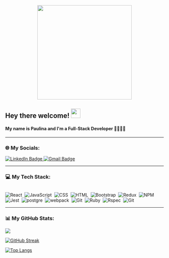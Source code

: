 <div id="header" align="center">
  <img src="https://media.giphy.com/media/L1R1tvI9svkIWwpVYr/giphy.gif" width="300"/>
</div>

<h2>
  Hey there welcome!
  <img src="https://media.giphy.com/media/hvRJCLFzcasrR4ia7z/giphy.gif" width="30px"/>
</h2>

#### My name is Paulina and I'm a Full-Stack Developer 👩🏻‍💻✨

----

### 🌐 My Socials:

<div id="badges">
    <a href="https://www.linkedin.com/in/paulina-gonzalez-cantu/">
    <img src="https://img.shields.io/badge/LinkedIn-blue?style=for-the-badge&logo=linkedin&logoColor=white" alt="LinkedIn Badge"/>
    </a>
  <a href="">
    <img src="https://img.shields.io/badge/Gmail-D14836?style=for-the-badge&logo=gmail&logoColor=white" alt="Gmail Badge"/>
    </a>
  
</div>

---

### 💻 My Tech Stack:
</br>
<div>
    <img src="https://img.shields.io/badge/React-20232A?style=for-the-badge&logo=react&logoColor=61DAFB" title="React" alt="React" width="auto" height="auto"/>&nbsp;
    <img src="https://img.shields.io/badge/JavaScript-323330?style=for-the-badge&logo=javascript&logoColor=F7DF1E" title="JavaScript" alt="JavaScript" width="auto" height="auto"/>&nbsp;
    <img src="https://img.shields.io/badge/CSS3-1572B6?style=for-the-badge&logo=css3&logoColor=white"  title="CSS3" alt="CSS" width="auto" height="auto"/>&nbsp;
    <img src="https://img.shields.io/badge/HTML5-E34F26?style=for-the-badge&logo=html5&logoColor=white" title="HTML5" alt="HTML" width="auto" height="auto"/>&nbsp;
    <img src="https://img.shields.io/badge/Bootstrap-563D7C?style=for-the-badge&logo=bootstrap&logoColor=white" title="Bootstrap" alt="Bootstrap" width="auto" height="auto"/>&nbsp;
    <img src="https://img.shields.io/badge/Redux-593D88?style=for-the-badge&logo=redux&logoColor=white" title="Redux" alt="Redux" width="auto" height="auto"/>&nbsp;
    <img src="https://img.shields.io/badge/npm-CB3837?style=for-the-badge&logo=npm&logoColor=white" title="NPM" alt="NPM" width="auto" height="auto"/>&nbsp;
    <img src="https://img.shields.io/badge/Jest-C21325?style=for-the-badge&logo=jest&logoColor=white" title="Jest" alt="Jest" width="auto" height="auto"/>&nbsp;
    <img src="https://img.shields.io/badge/PostgreSQL-316192?style=for-the-badge&logo=postgresql&logoColor=white" title="postgre" alt="postgre" width="auto" height="auto"/>&nbsp;
    <img src="https://img.shields.io/badge/Webpack-8DD6F9?style=for-the-badge&logo=Webpack&logoColor=white" title="webpack" alt="webpack" width="auto" height="auto"/>&nbsp;
    <img src="https://img.shields.io/badge/GIT-E44C30?style=for-the-badge&logo=git&logoColor=white" title="Git" alt="Git" width="auto" height="auto"/>&nbsp;
  <img src="https://img.shields.io/badge/Ruby-CC342D?style=for-the-badge&logo=ruby&logoColor=white" title="Ruby" alt="Ruby" width="auto" height="auto"/>&nbsp;
  <img src="https://img.shields.io/badge/Rspec-CC342D?style=for-the-badge&logo=Rspec&logoColor=white" title="Rspec" alt="Rspec" width="auto" height="auto"/>&nbsp;
  <img src="https://img.shields.io/badge/Rubocop-323330?style=for-the-badge&logo=rubocop&logoColor=red" title="Git" alt="Git" width="auto" height="auto"/>&nbsp;
</div>

---

### 📊 My GitHub Stats:
![](https://github-readme-stats.vercel.app/api?username=paulinagonzalezc&theme=dark&hide_border=false&include_all_commits=true&count_private=true)<br/>

[![GitHub Streak](http://github-readme-streak-stats.herokuapp.com?user=paulinagonzalezc&theme=dark&border_radius=9)](https://git.io/streak-stats)

[![Top Langs](https://github-readme-stats.vercel.app/api/top-langs/?username=paulinagonzalezc&layout=compact&theme=vision-friendly-dark)](https://github.com/anuraghazra/github-readme-stats)
